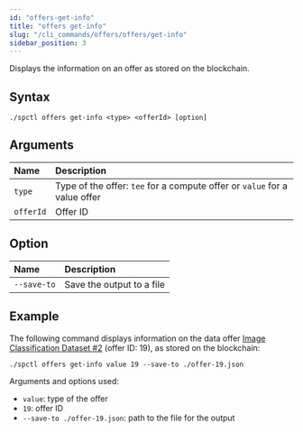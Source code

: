 ```yaml
---
id: "offers-get-info"
title: "offers get-info"
slug: "/cli_commands/offers/offers/get-info"
sidebar_position: 3
---
```


Displays the information on an offer as stored on the blockchain.

## Syntax

```
./spctl offers get-info <type> <offerId> [option]
```

## Arguments

| **Name** | **Description**                 |
|:---------|:--------------------------------|
| `type`   | Type of the offer: `tee` for a compute offer or `value` for a value offer |
| `offerId`     | Offer ID                        |

## Option

|**Name**|**Description**|
| :- | :- |
|`--save-to`|Save the output to a file|

## Example

The following command displays information on the data offer [Image Classification Dataset #2](https://marketplace.superprotocol.com/data?offer=offerId%3D19) (offer ID: 19), as stored on the blockchain:

```
./spctl offers get-info value 19 --save-to ./offer-19.json
```

Arguments and options used:

- `value`: type of the offer
- `19`: offer ID
- `--save-to ./offer-19.json`: path to the file for the output